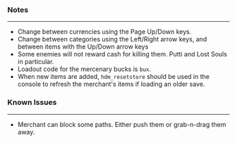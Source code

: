 ### Notes
---
- Change between currencies using the Page Up/Down keys.
- Change between categories using the Left/Right arrow keys, and between items with the Up/Down arrow keys
- Some enemies will not reward cash for killing them. Putti and Lost Souls in particular.
- Loadout code for the mercenary bucks is `bux`.
- When new items are added, `hdm_resetstore` should be used in the console to refresh the merchant's items if loading an older save.

### Known Issues
---
- Merchant can block some paths. Either push them or grab-n-drag them away.
